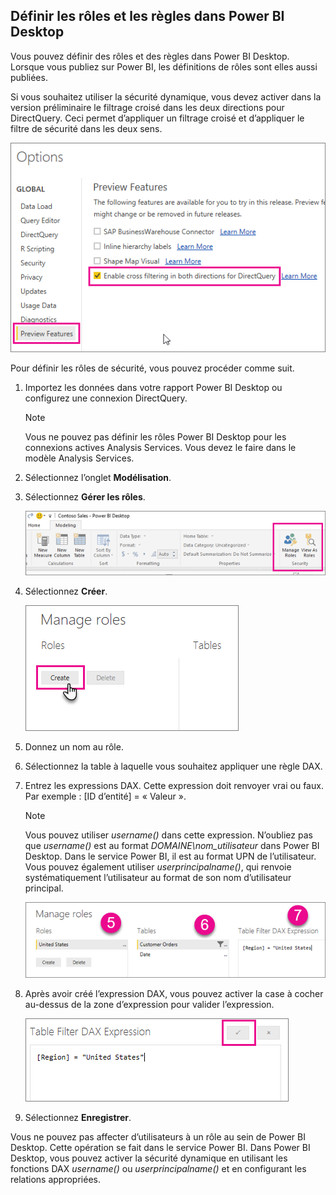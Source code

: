 ## <a name="define-roles-and-rules-within-power-bi-desktop"></a>Définir les rôles et les règles dans Power BI Desktop
Vous pouvez définir des rôles et des règles dans Power BI Desktop. Lorsque vous publiez sur Power BI, les définitions de rôles sont elles aussi publiées.

Si vous souhaitez utiliser la sécurité dynamique, vous devez activer dans la version préliminaire le filtrage croisé dans les deux directions pour DirectQuery. Ceci permet d’appliquer un filtrage croisé et d’appliquer le filtre de sécurité dans les deux sens.

![](./media/rls-desktop-define-roles/powerbi-desktop-preview-bi-directional-directquery.png)

Pour définir les rôles de sécurité, vous pouvez procéder comme suit.

1. Importez les données dans votre rapport Power BI Desktop ou configurez une connexion DirectQuery.
   
   > [!NOTE]
   > Vous ne pouvez pas définir les rôles Power BI Desktop pour les connexions actives Analysis Services. Vous devez le faire dans le modèle Analysis Services.
   > 
   > 
2. Sélectionnez l’onglet **Modélisation**.
3. Sélectionnez **Gérer les rôles**.
   
   ![](./media/rls-desktop-define-roles/powerbi-desktop-security.png)
4. Sélectionnez **Créer**.
   
   ![](./media/rls-desktop-define-roles/powerbi-desktop-security-create-role.png)
5. Donnez un nom au rôle. 
6. Sélectionnez la table à laquelle vous souhaitez appliquer une règle DAX.
7. Entrez les expressions DAX. Cette expression doit renvoyer vrai ou faux. Par exemple : [ID d’entité] = « Valeur ».
   
   > [!NOTE]
   > Vous pouvez utiliser *username()* dans cette expression. N’oubliez pas que *username()* est au format *DOMAINE\nom_utilisateur* dans Power BI Desktop. Dans le service Power BI, il est au format UPN de l’utilisateur. Vous pouvez également utiliser *userprincipalname()*, qui renvoie systématiquement l’utilisateur au format de son nom d’utilisateur principal.
   > 
   > 
   
   ![](./media/rls-desktop-define-roles/powerbi-desktop-security-create-rule.png)
8. Après avoir créé l’expression DAX, vous pouvez activer la case à cocher au-dessus de la zone d’expression pour valider l’expression.
   
   ![](./media/rls-desktop-define-roles/powerbi-desktop-security-validate-dax.png)
9. Sélectionnez **Enregistrer**.

Vous ne pouvez pas affecter d’utilisateurs à un rôle au sein de Power BI Desktop. Cette opération se fait dans le service Power BI. Dans Power BI Desktop, vous pouvez activer la sécurité dynamique en utilisant les fonctions DAX *username()* ou *userprincipalname()* et en configurant les relations appropriées.

